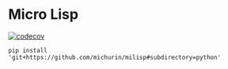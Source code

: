 Micro Lisp
==========

[![codecov](https://codecov.io/gh/michurin/milisp/branch/master/graph/badge.svg)](https://codecov.io/gh/michurin/milisp)

```
pip install 'git+https://github.com/michurin/milisp#subdirectory=python'
```